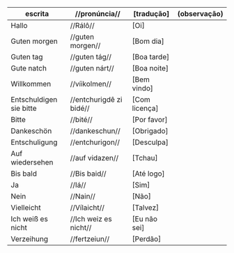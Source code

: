 | escrita | //pronúncia// | [tradução] | (observação) |  
|---------|---------------|------------|--------------|  
|Hallo    | //Rálô// | [Oi] | ||  
|Guten morgen | //guten morgen// | [Bom dia] | ||    
|Guten tag | //guten tág// | [Boa tarde] | ||  
|Gute natch | //guten nárt// | [Boa noite] | ||   
|Willkommen | //víikolmen// | [Bem vindo] | ||  
|Entschuldigen sie bitte | //entchurigdê zi bidé// | [Com licença]  ||  
|Bitte | //bité// | [Por favor] ||   
|Dankeschön | //dankeschun// | [Obrigado] ||   
|Entschuligung | //entchurigon// | [Desculpa] | ||    
|Auf wiedersehen | //auf vidazen// | [Tchau] | ||    
|Bis bald | //Bis baid// | [Até logo] | ||   
|Ja | //Iá// | [Sim] | ||   
|Nein | //Nain// | [Não] | ||   
|Vielleicht | //Vílaicht// | [Talvez]  | ||  
|Ich weiß es nicht  | //Ich weiz es nicht// | [Eu não sei]  | ||  
|Verzeihung | //fertzeiun// | [Perdão] | ||  
